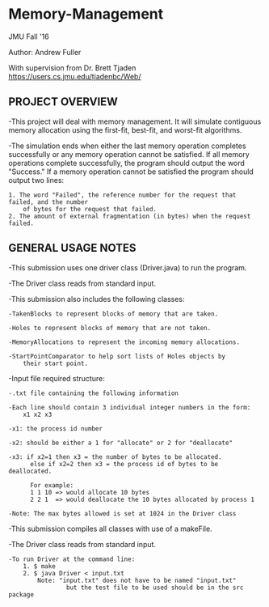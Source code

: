 # Memory-Management

JMU Fall '16

Author: Andrew Fuller

With supervision from Dr. Brett Tjaden
https://users.cs.jmu.edu/tjadenbc/Web/

PROJECT OVERVIEW
-----------------------------

-This project will deal with memory management. It will simulate contiguous memory
allocation using the first-fit, best-fit, and worst-fit algorithms.

-The simulation ends when either the last memory operation completes successfully or
any memory operation cannot be satisfied. If all memory operations complete successfully,
the program should output the word "Success." If a memory operation cannot be satisfied
the program should output two lines:

	1. The word "Failed", the reference number for the request that failed, and the number
		of bytes for the request that failed.
	2. The amount of external fragmentation (in bytes) when the request failed.

GENERAL USAGE NOTES
-----------------------------

-This submission uses one driver class (Driver.java) to run the program.

-The Driver class reads from standard input.

-This submission also includes the following classes:

	-TakenBlocks to represent blocks of memory that are taken.
	
	-Holes to represent blocks of memory that are not taken.
	
	-MemoryAllocations to represent the incoming memory allocations.
	
	-StartPointComparator to help sort lists of Holes objects by 
		their start point.
	
-Input file required structure:

	-.txt file containing the following information

	-Each line should contain 3 individual integer numbers in the form:
		x1 x2 x3
	
	-x1: the process id number
	
	-x2: should be either a 1 for "allocate" or 2 for "deallocate"
	
	-x3: if x2=1 then x3 = the number of bytes to be allocated.
		  else if x2=2 then x3 = the process id of bytes to be deallocated.
		  
		  For example:
		  1 1 10 => would allocate 10 bytes
		  2 2 1  => would deallocate the 10 bytes allocated by process 1
		  
	-Note: The max bytes allowed is set at 1024 in the Driver class
	
-This submission compiles all classes with use of a makeFile.

-The Driver class reads from standard input.

	-To run Driver at the command line:
		1. $ make
		2. $ java Driver < input.txt
			Note: "input.txt" does not have to be named "input.txt" 
					but the test file to be used should be in the src package

